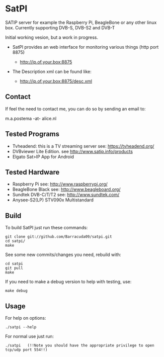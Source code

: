 # SatPI
SATIP server for example the Raspberry Pi, BeagleBone or any other linux box.
Currently supporting DVB-S, DVB-S2 and DVB-T

Initial working vesion, but a work in progress.

- SatPI provides an web interface for monitoring various things (http port 8875)
	- http://ip.of.your.box:8875

- The Description xml can be found like:
	- http://ip.of.your.box:8875/desc.xml

Contact
-------
If feel the need to contact me, you can do so by sending an email to:

  m.a.postema -at- alice.nl

Tested Programs
---------------
- Tvheadend: this is a TV streaming server see: https://tvheadend.org/
- DVBviewer Lite Edition. see http://www.satip.info/products
- Elgato Sat>IP App for Android

Tested Hardware
---------------
- Raspberry Pi see: http://www.raspberrypi.org/
- BeagleBone Black see: http://www.beagleboard.org/
- Sundtek DVB-C/T/T2 see: http://www.sundtek.com/
- Anysee-S2(LP) STV090x Multistandard

Build
-----
To build SatPI just run these commands:

    git clone git://github.com/Barracuda09/satpi.git
    cd satpi/
    make

See some new commits/changes you need, rebuild with:

    cd satpi
    git pull
    make

If you need to make a debug version to help with testing, use:

    make debug


Usage
-----
For help on options:

    ./satpi --help

For normal use just run:

    ./satpi   (!!Note you should have the appropriate privilege to open tcp/udp port 554!!)
